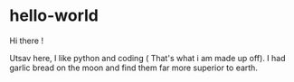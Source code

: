 # hello-world


Hi there !

Utsav here, I like python and coding ( That's what i am made up off).
I had garlic bread on the moon and find them far more superior to earth.
